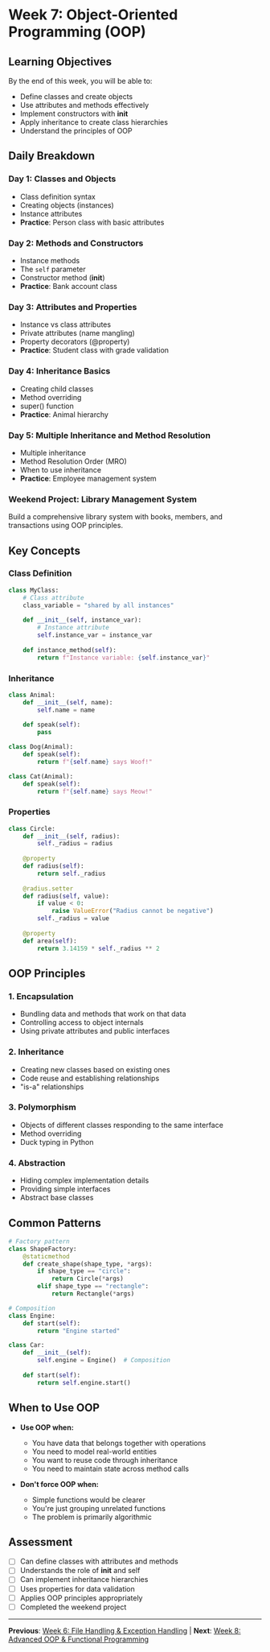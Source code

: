 # Week 7: Object-Oriented Programming (OOP)

## Learning Objectives
By the end of this week, you will be able to:
- Define classes and create objects
- Use attributes and methods effectively
- Implement constructors with __init__
- Apply inheritance to create class hierarchies
- Understand the principles of OOP

## Daily Breakdown

### Day 1: Classes and Objects
- Class definition syntax
- Creating objects (instances)
- Instance attributes
- **Practice**: Person class with basic attributes

### Day 2: Methods and Constructors
- Instance methods
- The `self` parameter
- Constructor method (__init__)
- **Practice**: Bank account class

### Day 3: Attributes and Properties
- Instance vs class attributes
- Private attributes (name mangling)
- Property decorators (@property)
- **Practice**: Student class with grade validation

### Day 4: Inheritance Basics
- Creating child classes
- Method overriding
- super() function
- **Practice**: Animal hierarchy

### Day 5: Multiple Inheritance and Method Resolution
- Multiple inheritance
- Method Resolution Order (MRO)
- When to use inheritance
- **Practice**: Employee management system

### Weekend Project: Library Management System
Build a comprehensive library system with books, members, and transactions using OOP principles.

## Key Concepts

### Class Definition
```python
class MyClass:
    # Class attribute
    class_variable = "shared by all instances"
    
    def __init__(self, instance_var):
        # Instance attribute
        self.instance_var = instance_var
    
    def instance_method(self):
        return f"Instance variable: {self.instance_var}"
```

### Inheritance
```python
class Animal:
    def __init__(self, name):
        self.name = name
    
    def speak(self):
        pass

class Dog(Animal):
    def speak(self):
        return f"{self.name} says Woof!"

class Cat(Animal):
    def speak(self):
        return f"{self.name} says Meow!"
```

### Properties
```python
class Circle:
    def __init__(self, radius):
        self._radius = radius
    
    @property
    def radius(self):
        return self._radius
    
    @radius.setter
    def radius(self, value):
        if value < 0:
            raise ValueError("Radius cannot be negative")
        self._radius = value
    
    @property
    def area(self):
        return 3.14159 * self._radius ** 2
```

## OOP Principles

### 1. Encapsulation
- Bundling data and methods that work on that data
- Controlling access to object internals
- Using private attributes and public interfaces

### 2. Inheritance
- Creating new classes based on existing ones
- Code reuse and establishing relationships
- "is-a" relationships

### 3. Polymorphism
- Objects of different classes responding to the same interface
- Method overriding
- Duck typing in Python

### 4. Abstraction
- Hiding complex implementation details
- Providing simple interfaces
- Abstract base classes

## Common Patterns
```python
# Factory pattern
class ShapeFactory:
    @staticmethod
    def create_shape(shape_type, *args):
        if shape_type == "circle":
            return Circle(*args)
        elif shape_type == "rectangle":
            return Rectangle(*args)

# Composition
class Engine:
    def start(self):
        return "Engine started"

class Car:
    def __init__(self):
        self.engine = Engine()  # Composition
    
    def start(self):
        return self.engine.start()
```

## When to Use OOP
- **Use OOP when:**
  - You have data that belongs together with operations
  - You need to model real-world entities
  - You want to reuse code through inheritance
  - You need to maintain state across method calls

- **Don't force OOP when:**
  - Simple functions would be clearer
  - You're just grouping unrelated functions
  - The problem is primarily algorithmic

## Assessment
- [ ] Can define classes with attributes and methods
- [ ] Understands the role of __init__ and self
- [ ] Can implement inheritance hierarchies
- [ ] Uses properties for data validation
- [ ] Applies OOP principles appropriately
- [ ] Completed the weekend project

---
**Previous**: [Week 6: File Handling & Exception Handling](../week-06-file-handling-exceptions/) | **Next**: [Week 8: Advanced OOP & Functional Programming](../week-08-advanced-oop-functional/)
